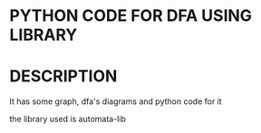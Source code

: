 # PYTHON CODE FOR DFA USING LIBRARY
# DESCRIPTION

It has some graph, dfa's diagrams and python code for it

the library used is automata-lib
